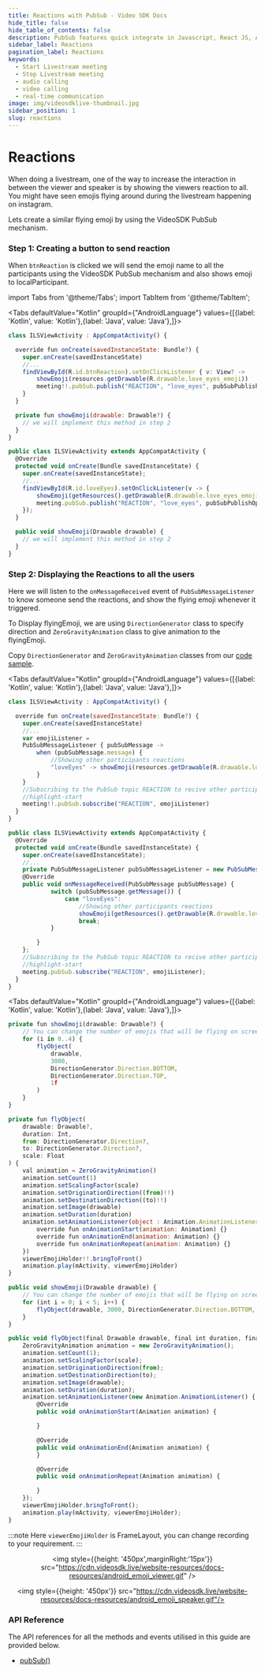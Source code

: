 ```yaml
---
title: Reactions with PubSub - Video SDK Docs
hide_title: false
hide_table_of_contents: false
description: PubSub features quick integrate in Javascript, React JS, Android, IOS, React Native, Flutter with Video SDK to add live video & audio conferencing to your applications.
sidebar_label: Reactions
pagination_label: Reactions
keywords:
  - Start Livestream meeting
  - Stop Livestream meeting
  - audio calling
  - video calling
  - real-time communication
image: img/videosdklive-thumbnail.jpg
sidebar_position: 1
slug: reactions
---
```


# Reactions

When doing a livestream, one of the way to increase the interaction in between the viewer and speaker is by showing the viewers reaction to all. You might have seen emojis flying around during the livestream happening on instagram.

Lets create a similar flying emoji by using the VideoSDK PubSub mechanism.

### Step 1: Creating a button to send reaction

When `btnReaction` is clicked we will send the emoji name to all the participants using the VideoSDK PubSub mechanism and also shows emoji to localParticipant.


import Tabs from '@theme/Tabs';
import TabItem from '@theme/TabItem';

<Tabs
defaultValue="Kotlin"
groupId={"AndroidLanguage"}
values={[{label: 'Kotlin', value: 'Kotlin'},{label: 'Java', value: 'Java'},]}>

<TabItem value="Kotlin">

```js
class ILSViewActivity : AppCompatActivity() {

  override fun onCreate(savedInstanceState: Bundle?) {
    super.onCreate(savedInstanceState)
    //...
    findViewById(R.id.btnReaction).setOnClickListener { v: View? ->
        showEmoji(resources.getDrawable(R.drawable.love_eyes_emoji))
        meeting!!.pubSub.publish("REACTION", "love_eyes", pubSubPublishOptions)
    }
  }

  private fun showEmoji(drawable: Drawable?) {
    // we will implement this method in step 2
  }
}
```

</TabItem>

<TabItem value="Java">

```js
public class ILSViewActivity extends AppCompatActivity {
  @Override
  protected void onCreate(Bundle savedInstanceState) {
    super.onCreate(savedInstanceState);
    //...
    findViewById(R.id.loveEyes).setOnClickListener(v -> {
        showEmoji(getResources().getDrawable(R.drawable.love_eyes_emoji));
        meeting.pubSub.publish("REACTION", "love_eyes", pubSubPublishOptions);
    });
  }

  public void showEmoji(Drawable drawable) {
    // we will implement this method in step 2
  }
}
```

</TabItem>

</Tabs>

### Step 2: Displaying the Reactions to all the users

Here we will listen to the `onMessageReceived` event of `PubSubMessageListener` to know someone send the reactions, and show the flying emoji whenever it triggered.

To Display flyingEmoji, we are using `DirectionGenerator` class to specify direction and `ZeroGravityAnimation` class to give animation to the flyingEmoji. 

Copy `DirectionGenerator` and `ZeroGravityAnimation` classes from our [code sample](https://github.com/videosdk-live/videosdk-hls-android-kotlin-example/tree/main/app/src/main/java/live/videosdk/android/hlsdemo/common/reactions).

<Tabs
defaultValue="Kotlin"
groupId={"AndroidLanguage"}
values={[{label: 'Kotlin', value: 'Kotlin'},{label: 'Java', value: 'Java'},]}>

<TabItem value="Kotlin">

```js
class ILSViewActivity : AppCompatActivity() {

  override fun onCreate(savedInstanceState: Bundle?) {
    super.onCreate(savedInstanceState)
    //...
    var emojiListener =
    PubSubMessageListener { pubSubMessage ->
        when (pubSubMessage.message) {
            //Showing other participants reactions
            "loveEyes" -> showEmoji(resources.getDrawable(R.drawable.love_eyes_emoji))
        }
    }
    //Subscribing to the PubSub topic REACTION to recive other participants reactions.
    //highlight-start
    meeting!!.pubSub.subscribe("REACTION", emojiListener)
  }
}
```

</TabItem>

<TabItem value="Java">

```js
public class ILSViewActivity extends AppCompatActivity {
  @Override
  protected void onCreate(Bundle savedInstanceState) {
    super.onCreate(savedInstanceState);
    //...
    private PubSubMessageListener pubSubMessageListener = new PubSubMessageListener() {
    @Override
    public void onMessageReceived(PubSubMessage pubSubMessage) {
            switch (pubSubMessage.getMessage()) {
                case "loveEyes":
                    //Showing other participants reactions
                    showEmoji(getResources().getDrawable(R.drawable.love_eyes_emoji));
                    break;
            }

        }
    };
    //Subscribing to the PubSub topic REACTION to recive other participants reactions.
    //highlight-start
    meeting.pubSub.subscribe("REACTION", emojiListener);
  }
}
```

</TabItem>

</Tabs>

<Tabs
defaultValue="Kotlin"
groupId={"AndroidLanguage"}
values={[{label: 'Kotlin', value: 'Kotlin'},{label: 'Java', value: 'Java'},]}>

<TabItem value="Kotlin">

```js
private fun showEmoji(drawable: Drawable?) {
    // You can change the number of emojis that will be flying on screen
    for (i in 0..4) {
        flyObject(
            drawable,
            3000,
            DirectionGenerator.Direction.BOTTOM,
            DirectionGenerator.Direction.TOP,
            1f
        )
    }
}

private fun flyObject(
    drawable: Drawable?,
    duration: Int,
    from: DirectionGenerator.Direction?,
    to: DirectionGenerator.Direction?,
    scale: Float
) {
    val animation = ZeroGravityAnimation()
    animation.setCount(1)
    animation.setScalingFactor(scale)
    animation.setOriginationDirection((from)!!)
    animation.setDestinationDirection((to)!!)
    animation.setImage(drawable)
    animation.setDuration(duration)
    animation.setAnimationListener(object : Animation.AnimationListener {
        override fun onAnimationStart(animation: Animation) {}
        override fun onAnimationEnd(animation: Animation) {}
        override fun onAnimationRepeat(animation: Animation) {}
    })
    viewerEmojiHolder!!.bringToFront()
    animation.play(mActivity, viewerEmojiHolder)
}
```

</TabItem>

<TabItem value="Java">

```js
public void showEmoji(Drawable drawable) {
    // You can change the number of emojis that will be flying on screen
    for (int i = 0; i < 5; i++) {
        flyObject(drawable, 3000, DirectionGenerator.Direction.BOTTOM, DirectionGenerator.Direction.TOP, 1);
    }
}

public void flyObject(final Drawable drawable, final int duration, final DirectionGenerator.Direction from, final DirectionGenerator.Direction to, final float scale) {
    ZeroGravityAnimation animation = new ZeroGravityAnimation();
    animation.setCount(1);
    animation.setScalingFactor(scale);
    animation.setOriginationDirection(from);
    animation.setDestinationDirection(to);
    animation.setImage(drawable);
    animation.setDuration(duration);
    animation.setAnimationListener(new Animation.AnimationListener() {
        @Override
        public void onAnimationStart(Animation animation) {

        }

        @Override
        public void onAnimationEnd(Animation animation) {
        }

        @Override
        public void onAnimationRepeat(Animation animation) {

        }
    });
    viewerEmojiHolder.bringToFront();
    animation.play(mActivity, viewerEmojiHolder);
}

```

</TabItem>

</Tabs>

:::note
Here `viewerEmojiHolder` is FrameLayout, you can change recording to your requirement.
:::

<center>

<img style={{height: '450px',marginRight:'15px'}} src="https://cdn.videosdk.live/website-resources/docs-resources/android_emoji_viewer.gif" />

<img style={{height: '450px'}} src="https://cdn.videosdk.live/website-resources/docs-resources/android_emoji_speaker.gif"/>

</center>


### API Reference

The API references for all the methods and events utilised in this guide are provided below.

- [pubSub()](/android/api/sdk-reference/pubsub-class/introduction)
